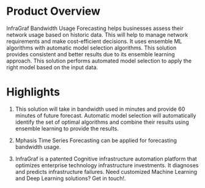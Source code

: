 # Product Overview
InfraGraf Bandwidth Usage Forecasting helps businesses assess their network usage based on historic data. This will help to manage network requirements and make cost-efficient decisions. It uses ensemble ML algorithms with automatic model selection algorithms. This solution provides consistent and better results due to its ensemble learning approach. This solution performs automated model selection to apply the right model based on the input data.

# Highlights
1. This solution will take in bandwidth used in minutes and provide 60 minutes of future forecast. Automatic model selection will automatically identify the set of optimal algorithms and combine their results using ensemble learning to provide the results.

2. Mphasis Time Series Forecasting can be applied for forecasting bandwidth usage.

3. InfraGraf is a patented Cognitive infrastructure automation platform that optimizes enterprise technology infrastructure investments. It diagnoses and predicts infrastructure failures. Need customized Machine Learning and Deep Learning solutions? Get in touch!.